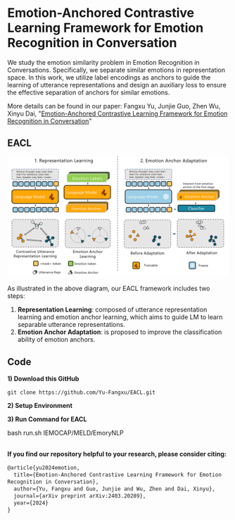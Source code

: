 # Emotion-Anchored Contrastive Learning Framework for Emotion Recognition in Conversation

We study the emotion similarity problem in Emotion Recognition in Conversations. Specifically, we separate similar emotions in representation space. In this work, we utilize label encodings as anchors to guide the learning of utterance representations and design an auxiliary loss to ensure the effective separation of anchors for similar emotions. 

More details can be found in our paper:
Fangxu Yu, Junjie Guo, Zhen Wu, Xinyu Dai, "[Emotion-Anchored Contrastive Learning Framework for Emotion Recognition in Conversation](https://arxiv.org/abs/2403.20289)" 

## EACL

![plot](./assets/main_arch.png)

As illustrated in the above diagram, our EACL framework includes two steps: 
1. **Representation Learning**: composed of utterance representation learning and emotion anchor learning, which aims to guide LM to learn separable utterance representations.
2. **Emotion Anchor Adaptation**: is proposed to improve the classification ability of emotion anchors.

## Code
**1) Download this GitHub**
```
git clone https://github.com/Yu-Fangxu/EACL.git
```

**2) Setup Environment**


**3) Run Command for EACL**

bash run.sh IEMOCAP/MELD/EmoryNLP

<br> **If you find our repository helpful to your research, please consider citing:** <br>
```
@article{yu2024emotion,
  title={Emotion-Anchored Contrastive Learning Framework for Emotion Recognition in Conversation},
  author={Yu, Fangxu and Guo, Junjie and Wu, Zhen and Dai, Xinyu},
  journal={arXiv preprint arXiv:2403.20289},
  year={2024}
}
```
